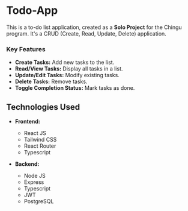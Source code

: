 # Todo-App

This is a to-do list application, created as a **Solo Project** for the Chingu program. It's a CRUD (Create, Read, Update, Delete) application.

### Key Features

  * **Create Tasks:** Add new tasks to the list.
  * **Read/View Tasks:** Display all tasks in a list.
  * **Update/Edit Tasks:** Modify existing tasks.
  * **Delete Tasks:** Remove tasks.
  * **Toggle Completion Status:** Mark tasks as done.

## Technologies Used

  * **Frontend:**
      * React JS
      * Tailwind CSS
      * React Router
      * Typescript
  
  * **Backend:**
      * Node JS
      * Express
      * Typescript
      * JWT
      * PostgreSQL
